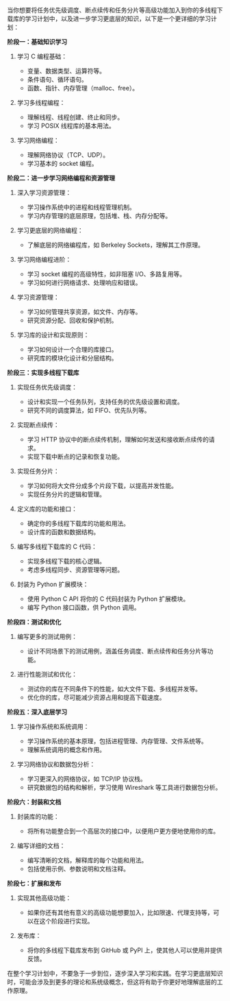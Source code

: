当你想要将任务优先级调度、断点续传和任务分片等高级功能加入到你的多线程下载库的学习计划中，以及进一步学习更底层的知识，以下是一个更详细的学习计划：

**阶段一：基础知识学习**

1. 学习 C 编程基础：
   - 变量、数据类型、运算符等。
   - 条件语句、循环语句。
   - 函数、指针、内存管理（malloc、free）。

2. 学习多线程编程：
   - 理解线程、线程创建、终止和同步。
   - 学习 POSIX 线程库的基本用法。

3. 学习网络编程：
   - 理解网络协议（TCP、UDP）。
   - 学习基本的 socket 编程。

**阶段二：进一步学习网络编程和资源管理**

1. 深入学习资源管理：
    - 学习操作系统中的进程和线程管理机制。
    - 学习内存管理的底层原理，包括堆、栈、内存分配等。

2. 学习更底层的网络编程：
    - 了解底层的网络编程库，如 Berkeley Sockets，理解其工作原理。

3. 学习网络编程进阶：
   - 学习 socket 编程的高级特性，如非阻塞 I/O、多路复用等。
   - 学习如何进行网络请求、处理响应和错误。

4. 学习资源管理：
   - 学习如何管理共享资源，如文件、内存等。
   - 研究资源分配、回收和保护机制。

5. 学习库的设计和实现原则：
   - 学习如何设计一个合理的库接口。
   - 研究库的模块化设计和分层结构。

**阶段三：实现多线程下载库**

1. 实现任务优先级调度：
    - 设计和实现一个任务队列，支持任务的优先级设置和调度。
    - 研究不同的调度算法，如 FIFO、优先队列等。

2. 实现断点续传：
    - 学习 HTTP 协议中的断点续传机制，理解如何发送和接收断点续传的请求。
    - 实现下载中断点的记录和恢复功能。

3. 实现任务分片：
    - 学习如何将大文件分成多个片段下载，以提高并发性能。
    - 实现任务分片的逻辑和管理。

4. 定义库的功能和接口：
   - 确定你的多线程下载库的功能和用法。
   - 设计库的函数和数据结构。

5. 编写多线程下载库的 C 代码：
   - 实现多线程下载的核心逻辑。
   - 考虑多线程同步、资源管理等问题。

6. 封装为 Python 扩展模块：
   - 使用 Python C API 将你的 C 代码封装为 Python 扩展模块。
   - 编写 Python 接口函数，供 Python 调用。

**阶段四：测试和优化**

1. 编写更多的测试用例：
    - 设计不同场景下的测试用例，涵盖任务调度、断点续传和任务分片等功能。

2. 进行性能测试和优化：
    - 测试你的库在不同条件下的性能，如大文件下载、多线程并发等。
    - 优化你的库，尽可能减少资源占用和提高下载速度。

**阶段五：深入底层学习**

1. 学习操作系统和系统调用：
    - 学习操作系统的基本原理，包括进程管理、内存管理、文件系统等。
    - 理解系统调用的概念和作用。

2. 学习网络协议和数据包分析：
    - 学习更深入的网络协议，如 TCP/IP 协议栈。
    - 研究数据包的结构和解析，学习使用 Wireshark 等工具进行数据包分析。

**阶段六：封装和文档**

1. 封装库的功能：
    - 将所有功能整合到一个高层次的接口中，以便用户更方便地使用你的库。

2. 编写详细的文档：
    - 编写清晰的文档，解释库的每个功能和用法。
    - 包括使用示例、参数说明和文档注释。

**阶段七：扩展和发布**

1. 实现其他高级功能：
    - 如果你还有其他有意义的高级功能想要加入，比如限速、代理支持等，可以在这个阶段进行实现。

2. 发布库：
    - 将你的多线程下载库发布到 GitHub 或 PyPI 上，使其他人可以使用并提供反馈。

在整个学习计划中，不要急于一步到位，逐步深入学习和实践。在学习更底层知识时，可能会涉及到更多的理论和系统级概念，但这将有助于你更好地理解底层的工作原理。